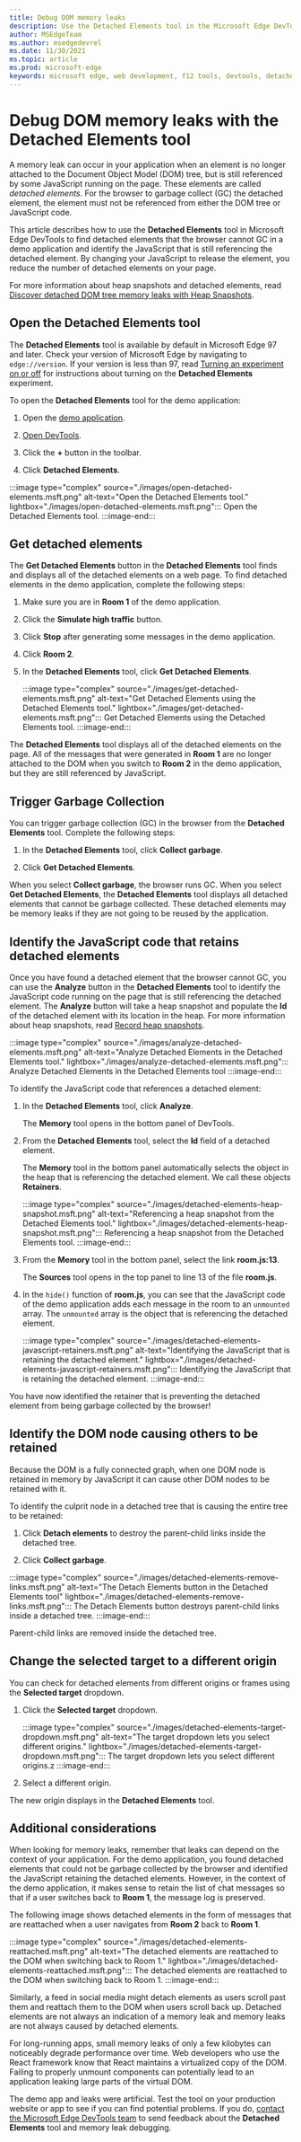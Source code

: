 ```yaml
---
title: Debug DOM memory leaks
description: Use the Detached Elements tool in the Microsoft Edge DevTools to find and fix DOM memory leaks.
author: MSEdgeTeam
ms.author: msedgedevrel
ms.date: 11/30/2021
ms.topic: article
ms.prod: microsoft-edge
keywords: microsoft edge, web development, f12 tools, devtools, detached elements, document object model, dom, memory, leak, node
---
```


# Debug DOM memory leaks with the Detached Elements tool

A memory leak can occur in your application when an element is no longer attached to the Document Object Model (DOM) tree, but is still referenced by some JavaScript running on the page. These elements are called *detached elements*. For the browser to garbage collect (GC) the detached element, the element must not be referenced from either the DOM tree or JavaScript code.

This article describes how to use the **Detached Elements** tool in Microsoft Edge DevTools to find detached elements that the browser cannot GC in a demo application and identify the JavaScript that is still referencing the detached element. By changing your JavaScript to release the element, you reduce the number of detached elements on your page.

For more information about heap snapshots and detached elements, read [Discover detached DOM tree memory leaks with Heap Snapshots](index.md#discover-detached-dom-tree-memory-leaks-with-heap-snapshots).


<!-- ====================================================================== -->
## Open the Detached Elements tool

The **Detached Elements** tool is available by default in Microsoft Edge 97 and later. Check your version of Microsoft Edge by navigating to `edge://version`. If your version is less than 97, read [Turning an experiment on or off](../experimental-features/index.md#turning-an-experiment-on-or-off) for instructions about turning on the **Detached Elements** experiment.

To open the **Detached Elements** tool for the demo application:

1. Open the [demo application](https://microsoftedge.github.io/Demos/detached-elements/).

1. [Open DevTools](../open/index.md).

1. Click the **+** button in the toolbar.

1. Click **Detached Elements**.

:::image type="complex" source="./images/open-detached-elements.msft.png" alt-text="Open the Detached Elements tool." lightbox="./images/open-detached-elements.msft.png":::
   Open the Detached Elements tool.
:::image-end:::


<!-- ====================================================================== -->
## Get detached elements

The **Get Detached Elements** button in the **Detached Elements** tool finds and displays all of the detached elements on a web page. To find detached elements in the demo application, complete the following steps:

1. Make sure you are in **Room 1** of the demo application.

1. Click the **Simulate high traffic** button.

1. Click **Stop** after generating some messages in the demo application.

1. Click **Room 2**.

1. In the **Detached Elements** tool, click **Get Detached Elements**.

   :::image type="complex" source="./images/get-detached-elements.msft.png" alt-text="Get Detached Elements using the Detached Elements tool." 
   lightbox="./images/get-detached-elements.msft.png":::
      Get Detached Elements using the Detached Elements tool.
   :::image-end:::

The **Detached Elements** tool displays all of the detached elements on the page. All of the messages that were generated in **Room 1** are no longer attached to the DOM when you switch to **Room 2** in the demo application, but they are still referenced by JavaScript.


<!-- ====================================================================== -->
## Trigger Garbage Collection

You can trigger garbage collection (GC) in the browser from the **Detached Elements** tool. Complete the following steps:

1. In the **Detached Elements** tool, click **Collect garbage**.

1. Click **Get Detached Elements**.

When you select **Collect garbage**, the browser runs GC. When you select **Get Detached Elements**, the **Detached Elements** tool displays all detached elements that cannot be garbage collected. These detached elements may be memory leaks if they are not going to be reused by the application.


<!-- ====================================================================== -->
## Identify the JavaScript code that retains detached elements

Once you have found a detached element that the browser cannot GC, you can use the **Analyze** button in the **Detached Elements** tool to identify the JavaScript code running on the page that is still referencing the detached element. The **Analyze** button will take a heap snapshot and populate the **Id** of the detached element with its location in the heap. For more information about heap snapshots, read [Record heap snapshots](heap-snapshots.md).

:::image type="complex" source="./images/analyze-detached-elements.msft.png" alt-text="Analyze Detached Elements in the Detached Elements tool." lightbox="./images/analyze-detached-elements.msft.png":::
   Analyze Detached Elements in the Detached Elements tool
:::image-end:::

To identify the JavaScript code that references a detached element:

1. In the **Detached Elements** tool, click **Analyze**.

    The **Memory** tool opens in the bottom panel of DevTools.

1. From the **Detached Elements** tool, select the **Id** field of a detached element.

   The **Memory** tool in the bottom panel automatically selects the object in the heap that is referencing the detached element. We call these objects **Retainers**.

   :::image type="complex" source="./images/detached-elements-heap-snapshot.msft.png" alt-text="Referencing a heap snapshot from the Detached Elements tool." 
   lightbox="./images/detached-elements-heap-snapshot.msft.png":::
      Referencing a heap snapshot from the Detached Elements tool.
   :::image-end:::

1. From the **Memory** tool in the bottom panel, select the link **room.js:13**.

   The **Sources** tool opens in the top panel to line 13 of the file **room.js**.

1. In the `hide()` function of **room.js**, you can see that the JavaScript code of the demo application adds each message in the room to an `unmounted` array. The `unmounted` array is the object that is referencing the detached element.

   :::image type="complex" source="./images/detached-elements-javascript-retainers.msft.png" alt-text="Identifying the JavaScript that is retaining the detached element."
   lightbox="./images/detached-elements-javascript-retainers.msft.png":::
      Identifying the JavaScript that is retaining the detached element.
   :::image-end:::

You have now identified the retainer that is preventing the detached element from being garbage collected by the browser!


<!-- ====================================================================== -->
## Identify the DOM node causing others to be retained

Because the DOM is a fully connected graph, when one DOM node is retained in memory by JavaScript it can cause other DOM nodes to be retained with it.

To identify the culprit node in a detached tree that is causing the entire tree to be retained:

1.  Click **Detach elements** to destroy the parent-child links inside the detached tree.

1.  Click **Collect garbage**.

   :::image type="complex" source="./images/detached-elements-remove-links.msft.png" alt-text="The Detach Elements button in the Detached Elements tool" 
   lightbox="./images/detached-elements-remove-links.msft.png":::
   The Detach Elements button destroys parent-child links inside a detached tree.
   :::image-end:::

   Parent-child links are removed inside the detached tree.


<!-- ====================================================================== -->
## Change the selected target to a different origin

You can check for detached elements from different origins or frames using the **Selected target** dropdown. 

1.  Click the **Selected target** dropdown.

    :::image type="complex" source="./images/detached-elements-target-dropdown.msft.png" alt-text="The target dropdown lets you select different origins." 
    lightbox="./images/detached-elements-target-dropdown.msft.png":::
    The target dropdown lets you select different origins.z
    :::image-end:::

1.  Select a different origin.

   The new origin displays in the **Detached Elements** tool.
   
<!-- ====================================================================== -->
## Additional considerations

When looking for memory leaks, remember that leaks can depend on the context of your application. For the demo application, you found detached elements that could not be garbage collected by the browser and identified the JavaScript retaining the detached elements. However, in the context of the demo application, it makes sense to retain the list of chat messages so that if a user switches back to **Room 1**, the message log is preserved.

The following image shows detached elements in the form of messages that are reattached when a user navigates from **Room 2** back to **Room 1**. 

:::image type="complex" source="./images/detached-elements-reattached.msft.png" alt-text="The detached elements are reattached to the DOM when switching back to Room 1." lightbox="./images/detached-elements-reattached.msft.png":::
   The detached elements are reattached to the DOM when switching back to Room 1.
:::image-end:::

Similarly, a feed in social media might detach elements as users scroll past them and reattach them to the DOM when users scroll back up. Detached elements are not always an indication of a memory leak and memory leaks are not always caused by detached elements.

For long-running apps, small memory leaks of only a few kilobytes can noticeably degrade performance over time. Web developers who use the React framework know that React maintains a virtualized copy of the DOM. Failing to properly unmount components can potentially lead to an application leaking large parts of the virtual DOM.

The demo app and leaks were artificial. Test the tool on your production website or app to see if you can find potential problems. If you do, [contact the Microsoft Edge DevTools team](../contact.md) to send feedback about the **Detached Elements** tool and memory leak debugging.
